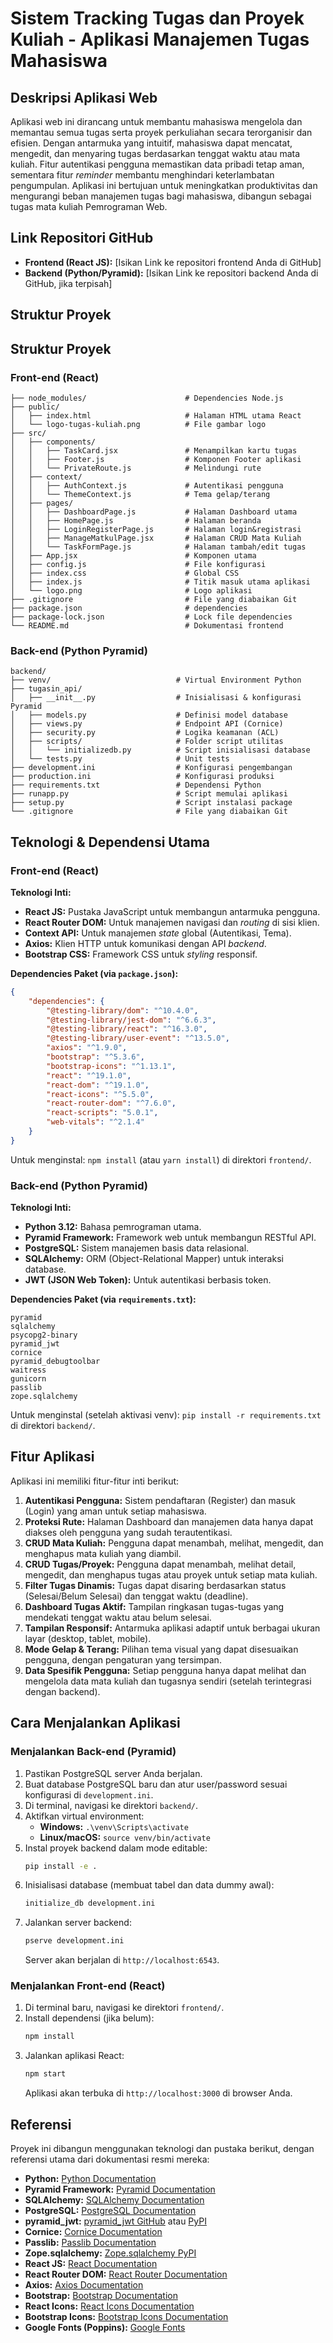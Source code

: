 # Sistem Tracking Tugas dan Proyek Kuliah - Aplikasi Manajemen Tugas Mahasiswa

## Deskripsi Aplikasi Web

Aplikasi web ini dirancang untuk membantu mahasiswa mengelola dan memantau semua tugas serta proyek perkuliahan secara terorganisir dan efisien. Dengan antarmuka yang intuitif, mahasiswa dapat mencatat, mengedit, dan menyaring tugas berdasarkan tenggat waktu atau mata kuliah. Fitur autentikasi pengguna memastikan data pribadi tetap aman, sementara fitur *reminder* membantu menghindari keterlambatan pengumpulan. Aplikasi ini bertujuan untuk meningkatkan produktivitas dan mengurangi beban manajemen tugas bagi mahasiswa, dibangun sebagai tugas mata kuliah Pemrograman Web.

## Link Repositori GitHub

- **Frontend (React JS):** [Isikan Link ke repositori frontend Anda di GitHub]
- **Backend (Python/Pyramid):** [Isikan Link ke repositori backend Anda di GitHub, jika terpisah]

## Struktur Proyek

## Struktur Proyek

### Front-end (React)

```plaintext
├── node_modules/                      # Dependencies Node.js
├── public/                            
│   ├── index.html                     # Halaman HTML utama React
│   └── logo-tugas-kuliah.png          # File gambar logo
├── src/                               
│   ├── components/                    
│   │   ├── TaskCard.jsx               # Menampilkan kartu tugas
│   │   ├── Footer.js                  # Komponen Footer aplikasi
│   │   └── PrivateRoute.js            # Melindungi rute
│   ├── context/                        
│   │   ├── AuthContext.js             # Autentikasi pengguna
│   │   └── ThemeContext.js            # Tema gelap/terang
│   ├── pages/                          
│   │   ├── DashboardPage.js           # Halaman Dashboard utama
│   │   ├── HomePage.js                # Halaman beranda 
│   │   ├── LoginRegisterPage.js       # Halaman login&registrasi
│   │   ├── ManageMatkulPage.jsx       # Halaman CRUD Mata Kuliah
│   │   └── TaskFormPage.js            # Halaman tambah/edit tugas
│   ├── App.jsx                        # Komponen utama 
│   ├── config.js                      # File konfigurasi 
│   ├── index.css                      # Global CSS 
│   ├── index.js                       # Titik masuk utama aplikasi
│   └── logo.png                       # Logo aplikasi
├── .gitignore                         # File yang diabaikan Git
├── package.json                       # dependencies
├── package-lock.json                  # Lock file dependencies
└── README.md                          # Dokumentasi frontend
```

### Back-end (Python Pyramid)

```plaintext
backend/
├── venv/                            # Virtual Environment Python
├── tugasin_api/                     
│   ├── __init__.py                  # Inisialisasi & konfigurasi Pyramid
│   ├── models.py                    # Definisi model database
│   ├── views.py                     # Endpoint API (Cornice)
│   ├── security.py                  # Logika keamanan (ACL)
│   ├── scripts/                     # Folder script utilitas
│   │   └── initializedb.py          # Script inisialisasi database
│   └── tests.py                     # Unit tests
├── development.ini                  # Konfigurasi pengembangan
├── production.ini                   # Konfigurasi produksi
├── requirements.txt                 # Dependensi Python
├── runapp.py                        # Script memulai aplikasi
├── setup.py                         # Script instalasi package
└── .gitignore                       # File yang diabaikan Git
```

## Teknologi & Dependensi Utama

### Front-end (React)

**Teknologi Inti:**
- **React JS:** Pustaka JavaScript untuk membangun antarmuka pengguna.
- **React Router DOM:** Untuk manajemen navigasi dan *routing* di sisi klien.
- **Context API:** Untuk manajemen *state* global (Autentikasi, Tema).
- **Axios:** Klien HTTP untuk komunikasi dengan API *backend*.
- **Bootstrap CSS:** Framework CSS untuk *styling* responsif.

**Dependencies Paket (via `package.json`):**
```json
{
    "dependencies": {
        "@testing-library/dom": "^10.4.0",
        "@testing-library/jest-dom": "^6.6.3",
        "@testing-library/react": "^16.3.0",
        "@testing-library/user-event": "^13.5.0",
        "axios": "^1.9.0",
        "bootstrap": "^5.3.6",
        "bootstrap-icons": "^1.13.1",
        "react": "^19.1.0",
        "react-dom": "^19.1.0",
        "react-icons": "^5.5.0",
        "react-router-dom": "^7.6.0",
        "react-scripts": "5.0.1",
        "web-vitals": "^2.1.4"
    }
}
```
Untuk menginstal: `npm install` (atau `yarn install`) di direktori `frontend/`.

### Back-end (Python Pyramid)

**Teknologi Inti:**
- **Python 3.12:** Bahasa pemrograman utama.
- **Pyramid Framework:** Framework web untuk membangun RESTful API.
- **PostgreSQL:** Sistem manajemen basis data relasional.
- **SQLAlchemy:** ORM (Object-Relational Mapper) untuk interaksi database.
- **JWT (JSON Web Token):** Untuk autentikasi berbasis token.

**Dependencies Paket (via `requirements.txt`):**
```
pyramid
sqlalchemy
psycopg2-binary
pyramid_jwt
cornice
pyramid_debugtoolbar
waitress
gunicorn
passlib
zope.sqlalchemy
```
Untuk menginstal (setelah aktivasi venv): `pip install -r requirements.txt` di direktori `backend/`.

## Fitur Aplikasi

Aplikasi ini memiliki fitur-fitur inti berikut:

1. **Autentikasi Pengguna:** Sistem pendaftaran (Register) dan masuk (Login) yang aman untuk setiap mahasiswa.
2. **Proteksi Rute:** Halaman Dashboard dan manajemen data hanya dapat diakses oleh pengguna yang sudah terautentikasi.
3. **CRUD Mata Kuliah:** Pengguna dapat menambah, melihat, mengedit, dan menghapus mata kuliah yang diambil.
4. **CRUD Tugas/Proyek:** Pengguna dapat menambah, melihat detail, mengedit, dan menghapus tugas atau proyek untuk setiap mata kuliah.
5. **Filter Tugas Dinamis:** Tugas dapat disaring berdasarkan status (Selesai/Belum Selesai) dan tenggat waktu (deadline).
6. **Dashboard Tugas Aktif:** Tampilan ringkasan tugas-tugas yang mendekati tenggat waktu atau belum selesai.
7. **Tampilan Responsif:** Antarmuka aplikasi adaptif untuk berbagai ukuran layar (desktop, tablet, mobile).
8. **Mode Gelap & Terang:** Pilihan tema visual yang dapat disesuaikan pengguna, dengan pengaturan yang tersimpan.
9. **Data Spesifik Pengguna:** Setiap pengguna hanya dapat melihat dan mengelola data mata kuliah dan tugasnya sendiri (setelah terintegrasi dengan backend).

## Cara Menjalankan Aplikasi

### Menjalankan Back-end (Pyramid)

1. Pastikan PostgreSQL server Anda berjalan.
2. Buat database PostgreSQL baru dan atur user/password sesuai konfigurasi di `development.ini`.
3. Di terminal, navigasi ke direktori `backend/`.
4. Aktifkan virtual environment:
   - **Windows:** `.\venv\Scripts\activate`
   - **Linux/macOS:** `source venv/bin/activate`
5. Instal proyek backend dalam mode editable:
   ```bash
   pip install -e .
   ```
6. Inisialisasi database (membuat tabel dan data dummy awal):
   ```bash
   initialize_db development.ini
   ```
7. Jalankan server backend:
   ```bash
   pserve development.ini
   ```
   Server akan berjalan di `http://localhost:6543`.

### Menjalankan Front-end (React)

1. Di terminal baru, navigasi ke direktori `frontend/`.
2. Install dependensi (jika belum):
   ```bash
   npm install
   ```
3. Jalankan aplikasi React:
   ```bash
   npm start
   ```
   Aplikasi akan terbuka di `http://localhost:3000` di browser Anda.

## Referensi

Proyek ini dibangun menggunakan teknologi dan pustaka berikut, dengan referensi utama dari dokumentasi resmi mereka:

- **Python:** [Python Documentation](https://www.python.org/doc/)
- **Pyramid Framework:** [Pyramid Documentation](https://docs.pylonsproject.org/projects/pyramid/en/latest/)
- **SQLAlchemy:** [SQLAlchemy Documentation](https://docs.sqlalchemy.org/en/latest/)
- **PostgreSQL:** [PostgreSQL Documentation](https://www.postgresql.org/docs/)
- **pyramid_jwt:** [pyramid_jwt GitHub](https://github.com/wichert/pyramid_jwt) atau [PyPI](https://pypi.org/project/pyramid-jwt/)
- **Cornice:** [Cornice Documentation](https://cornice.readthedocs.io/en/latest/)
- **Passlib:** [Passlib Documentation](https://passlib.readthedocs.io/en/stable/)
- **Zope.sqlalchemy:** [Zope.sqlalchemy PyPI](https://pypi.org/project/zope.sqlalchemy/)
- **React JS:** [React Documentation](https://react.dev/)
- **React Router DOM:** [React Router Documentation](https://reactrouter.com/en/main)
- **Axios:** [Axios Documentation](https://axios-http.com/docs/)
- **Bootstrap:** [Bootstrap Documentation](https://getbootstrap.com/docs/)
- **React Icons:** [React Icons Documentation](https://react-icons.github.io/react-icons/)
- **Bootstrap Icons:** [Bootstrap Icons Documentation](https://icons.getbootstrap.com/)
- **Google Fonts (Poppins):** [Google Fonts](https://fonts.google.com/specimen/Poppins)